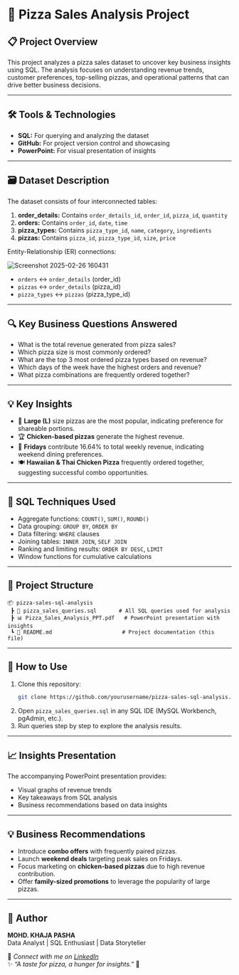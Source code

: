 # 🍕 Pizza Sales Analysis Project

## 📋 **Project Overview**
This project analyzes a pizza sales dataset to uncover key business insights using SQL. The analysis focuses on understanding revenue trends, customer preferences,
top-selling pizzas, and operational patterns that can drive better business decisions.

---

## 🛠️ **Tools & Technologies**
- **SQL:** For querying and analyzing the dataset
- **GitHub:** For project version control and showcasing
- **PowerPoint:** For visual presentation of insights

---

## 🗃️ **Dataset Description**
The dataset consists of four interconnected tables:

1. **order_details:** Contains `order_details_id`, `order_id`, `pizza_id`, `quantity`
2. **orders:** Contains `order_id`, `date`, `time`
3. **pizza_types:** Contains `pizza_type_id`, `name`, `category`, `ingredients`
4. **pizzas:** Contains `pizza_id`, `pizza_type_id`, `size`, `price`

Entity-Relationship (ER) connections:

![Screenshot 2025-02-26 160431](https://github.com/user-attachments/assets/aada4436-c3d2-48a5-9ef6-c749d7e38c64)
- `orders` ↔ `order_details` (order_id)
- `pizzas` ↔ `order_details` (pizza_id)
- `pizza_types` ↔ `pizzas` (pizza_type_id)

---

## 🔍 **Key Business Questions Answered**
- What is the total revenue generated from pizza sales?
- Which pizza size is most commonly ordered?
- What are the top 3 most ordered pizza types based on revenue?
- Which days of the week have the highest orders and revenue?
- What pizza combinations are frequently ordered together?

---

## 💡 **Key Insights**
- 🍕 **Large (L)** size pizzas are the most popular, indicating preference for shareable portions.
- 🏆 **Chicken-based pizzas** generate the highest revenue.
- 📅 **Fridays** contribute 16.64% to total weekly revenue, indicating weekend dining preferences.
- 🍽️ **Hawaiian & Thai Chicken Pizza** frequently ordered together, suggesting successful combo opportunities.

---

## 📝 **SQL Techniques Used**
- Aggregate functions: `COUNT()`, `SUM()`, `ROUND()`
- Data grouping: `GROUP BY`, `ORDER BY`
- Data filtering: `WHERE` clauses
- Joining tables: `INNER JOIN`, `SELF JOIN`
- Ranking and limiting results: `ORDER BY DESC`, `LIMIT`
- Window functions for cumulative calculations

---

## 📂 **Project Structure**
```
📦 pizza-sales-sql-analysis
 ┣ 📜 pizza_sales_queries.sql       # All SQL queries used for analysis
 ┣ 📊 Pizza_Sales_Analysis_PPT.pdf   # PowerPoint presentation with insights
 ┗ 📄 README.md                      # Project documentation (this file)
```

---

## 💬 **How to Use**
1. Clone this repository:
   ```bash
   git clone https://github.com/yourusername/pizza-sales-sql-analysis.git
   ```
2. Open `pizza_sales_queries.sql` in any SQL IDE (MySQL Workbench, pgAdmin, etc.).
3. Run queries step by step to explore the analysis results.

---

## 📈 **Insights Presentation**
The accompanying PowerPoint presentation provides:
- Visual graphs of revenue trends
- Key takeaways from SQL analysis
- Business recommendations based on data insights

---

## 💡 **Business Recommendations**
- Introduce **combo offers** with frequently paired pizzas.
- Launch **weekend deals** targeting peak sales on Fridays.
- Focus marketing on **chicken-based pizzas** due to high revenue contribution.
- Offer **family-sized promotions** to leverage the popularity of large pizzas.

---

## 🙌 **Author**
**MOHD. KHAJA PASHA**  
Data Analyst | SQL Enthusiast | Data Storyteller

🔗 *Connect with me on [LinkedIn](https://www.linkedin.com/)*  
✨ *“A taste for pizza, a hunger for insights.”* 🍕
